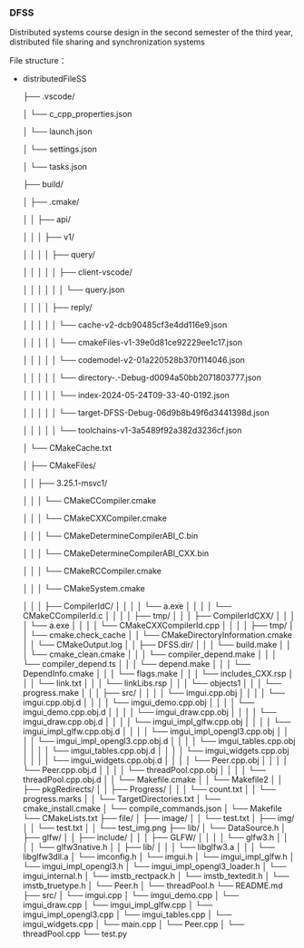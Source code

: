 ### DFSS


Distributed systems course design in the second semester of the third year, distributed file sharing and synchronization systems

File structure：
- distributedFileSS

  ├── .vscode/

  │   └── c_cpp_properties.json

  │   └── launch.json

  │   └── settings.json

  │   └── tasks.json

  ├── build/

  │   ├── .cmake/

  │   │   ├── api/

  │   │   │   ├── v1/

  │   │   │   │   ├── query/

  │   │   │   │   │   ├── client-vscode/

  │   │   │   │   │   │   └── query.json

  │   │   │   │   ├── reply/

  │   │   │   │   │   └── cache-v2-dcb90485cf3e4dd116e9.json

  │   │   │   │   │   └── cmakeFiles-v1-39e0d81ce92229ee1c17.json

  │   │   │   │   │   └── codemodel-v2-01a220528b370f114046.json

  │   │   │   │   │   └── directory-.-Debug-d0094a50bb2071803777.json

  │   │   │   │   │   └── index-2024-05-24T09-33-40-0192.json

  │   │   │   │   │   └── target-DFSS-Debug-06d9b8b49f6d3441398d.json

  │   │   │   │   │   └── toolchains-v1-3a5489f92a382d3236cf.json

  │   └── CMakeCache.txt

  │   ├── CMakeFiles/

  │   │   ├── 3.25.1-msvc1/

  │   │   │   └── CMakeCCompiler.cmake

  │   │   │   └── CMakeCXXCompiler.cmake

  │   │   │   └── CMakeDetermineCompilerABI_C.bin

  │   │   │   └── CMakeDetermineCompilerABI_CXX.bin

  │   │   │   └── CMakeRCCompiler.cmake
  
  │   │   │   └── CMakeSystem.cmake

  │   │   │   ├── CompilerIdC/
  │   │   │   │   └── a.exe
  │   │   │   │   └── CMakeCCompilerId.c
  │   │   │   │   ├── tmp/
  │   │   │   ├── CompilerIdCXX/
  │   │   │   │   └── a.exe
  │   │   │   │   └── CMakeCXXCompilerId.cpp
  │   │   │   │   ├── tmp/
  │   │   └── cmake.check_cache
  │   │   └── CMakeDirectoryInformation.cmake
  │   │   └── CMakeOutput.log
  │   │   ├── DFSS.dir/
  │   │   │   └── build.make
  │   │   │   └── cmake_clean.cmake
  │   │   │   └── compiler_depend.make
  │   │   │   └── compiler_depend.ts
  │   │   │   └── depend.make
  │   │   │   └── DependInfo.cmake
  │   │   │   └── flags.make
  │   │   │   └── includes_CXX.rsp
  │   │   │   └── link.txt
  │   │   │   └── linkLibs.rsp
  │   │   │   └── objects1
  │   │   │   └── progress.make
  │   │   │   ├── src/
  │   │   │   │   └── imgui.cpp.obj
  │   │   │   │   └── imgui.cpp.obj.d
  │   │   │   │   └── imgui_demo.cpp.obj
  │   │   │   │   └── imgui_demo.cpp.obj.d
  │   │   │   │   └── imgui_draw.cpp.obj
  │   │   │   │   └── imgui_draw.cpp.obj.d
  │   │   │   │   └── imgui_impl_glfw.cpp.obj
  │   │   │   │   └── imgui_impl_glfw.cpp.obj.d
  │   │   │   │   └── imgui_impl_opengl3.cpp.obj
  │   │   │   │   └── imgui_impl_opengl3.cpp.obj.d
  │   │   │   │   └── imgui_tables.cpp.obj
  │   │   │   │   └── imgui_tables.cpp.obj.d
  │   │   │   │   └── imgui_widgets.cpp.obj
  │   │   │   │   └── imgui_widgets.cpp.obj.d
  │   │   │   │   └── Peer.cpp.obj
  │   │   │   │   └── Peer.cpp.obj.d
  │   │   │   │   └── threadPool.cpp.obj
  │   │   │   │   └── threadPool.cpp.obj.d
  │   │   └── Makefile.cmake
  │   │   └── Makefile2
  │   │   ├── pkgRedirects/
  │   │   ├── Progress/
  │   │   │   └── count.txt
  │   │   └── progress.marks
  │   │   └── TargetDirectories.txt
  │   └── cmake_install.cmake
  │   └── compile_commands.json
  │   └── Makefile
  └── CMakeLists.txt
  ├── file/
  │   ├── image/
  │   │   └── test.txt
  │   ├── img/
  │   │   └── test.txt
  │   │   └── test_img.png
  ├── lib/
  │   └── DataSource.h
  │   ├── glfw/
  │   │   ├── include/
  │   │   │   ├── GLFW/
  │   │   │   │   └── glfw3.h
  │   │   │   │   └── glfw3native.h
  │   │   ├── lib/
  │   │   │   └── libglfw3.a
  │   │   │   └── libglfw3dll.a
  │   └── imconfig.h
  │   └── imgui.h
  │   └── imgui_impl_glfw.h
  │   └── imgui_impl_opengl3.h
  │   └── imgui_impl_opengl3_loader.h
  │   └── imgui_internal.h
  │   └── imstb_rectpack.h
  │   └── imstb_textedit.h
  │   └── imstb_truetype.h
  │   └── Peer.h
  │   └── threadPool.h
  └── README.md
  ├── src/
  │   └── imgui.cpp
  │   └── imgui_demo.cpp
  │   └── imgui_draw.cpp
  │   └── imgui_impl_glfw.cpp
  │   └── imgui_impl_opengl3.cpp
  │   └── imgui_tables.cpp
  │   └── imgui_widgets.cpp
  │   └── main.cpp
  │   └── Peer.cpp
  │   └── threadPool.cpp
  └── test.py
